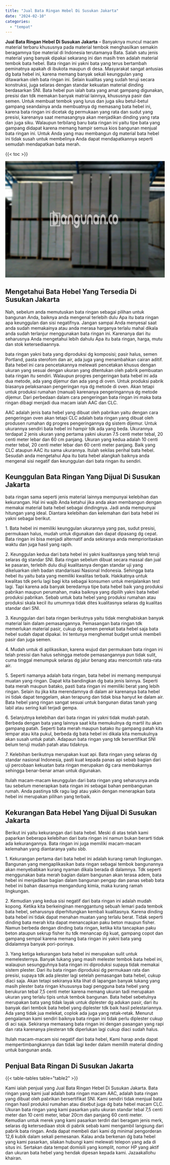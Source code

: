 ```yaml
---
title: "Jual Bata Ringan Hebel Di Susukan Jakarta"
date: "2024-02-10"
categories: 
  - "tempat"
---
```


**Jual Bata Ringan Hebel Di Susukan Jakarta** – Banyaknya muncul macam material terbaru khususnya pada material tembok menghasilkan semakin beragamnya tipe material di Indonesia terutamanya Bata. Salah satu jenis material yang banyak dipakai sekarang ini dan masih tren adalah material tembok bata hebel. Bata ringan ini yakni bata yang terus bertambah peminatnya apakah di ibukota maupun di desa. Masyarakat sangat antusias dg bata hebel ini, karena memang banyak sekali keunggulan yang ditawarkan oleh bata ringan ini. Selain kualitas yang sudah teruji secara konstruksi, juga selaras dengan standar kekuatan material dinding berdasarkan SNI. Bata hebel pun ialah bata yang amat gampang digunakan, presisi dan tdk memakan banyak matrial lainnya, khususnya pasir dan semen. Untuk membuat tembok yang lurus dan juga siku betul-betul gampang seandainya anda membuatnya dg memasang bata hebel ini, karena bata ringan ini dicetak dg permukaan yang rata dan sudut yang presisi, karenanya saat memasangnya akan menjadikan dinding yang rata dan juga siku. Walaupun terbilang baru bata ringan ini yaitu tipe bata yang gampang didapat karena memang hampir semua kios bangunan menjual bata ringan ini. Untuk Anda yang mau membangun dg material bata hebel ini tidak susah untuk membelinya Anda dapat mendapatkannya seperti semudah mendapatkan bata merah.

{{< toc >}}

![Jual Bata Ringan Hebel Di Susukan Jakarta](/images/jual-hebel-murah-18.png)

## Mengetahui Bata Hebel Yang Tersedia Di Susukan Jakarta

Nah, sebelum anda memutuskan bata ringan sebagai pilihan untuk bangunan Anda, baiknya anda mengenal terlebih dulu Apa itu bata ringan apa keunggulan dan sisi negatifnya. Jangan sampai Anda menyesal saat anda sudah memakainya atau anda merasa harganya terlalu mahal dikala anda sudah terlanjur menggunakan bata ringan ini. Karenanya dari itu seharusnya Anda mengetahui lebih dahulu Apa itu bata ringan, harga, mutu dan stok ketersediaannya.

bata ringan yakni bata yang diproduksi dg komposisi; pasir halus, semen Portland, pasta sterofom dan air, ada juga yang menambahkan cairan aditif. Bata hebel ini cara pencetakannya melewati pencetakan khusus dengan ukuran yang sesuai dengan ukuran yang ditentukan oleh pabrik pembuatan bata ringan itu sendiri. Walaupun progres pengeringan bata hebel ini ada dua metode, ada yang dijemur dan ada yang di oven. Untuk produksi pabrik biasanya pelaksanaan pengeringan nya dg metode di oven. Akan tetapi untuk produksi rumahan (manual) karenanya pengeringannya dg metode dijemur. Dari perbedaan dalam cara pengeringan bata ringan ini maka bata ringan dibagi menjadi dua macam ialah AAC dan CLC.

AAC adalah jenis bata hebel yang dibuat oleh pabrikan yaitu dengan cara pengeringan oven akan tetapi CLC adalah bata ringan yang dibuat oleh produsen rumahan dg progres pengeringannya dg sistem dijemur. Untuk ukurannya sendiri bata hebel ini hampir tdk ada yang beda. Ukurannya terdapat 2 jenis ukuran yang pertama yakni ukuran 7.5 centi meter tebal, 20 centi meter lebar dan 60 cm panjang. Ukuran yang kedua adalah 10 centi meter tebal, 20 centi meter lebar dan 60 centi meter panjang. Baik yang CLC ataupun AAC itu sama ukurannya. Itulah sekilas perihal bata hebel. Sesudah anda mengetahui Apa itu bata hebel alangkah baiknya anda mengenal sisi negatif dan keunggulan dari bata ringan itu sendiri.

## Keunggulan Bata Ringan Yang Dijual Di Susukan Jakarta

bata ringan sama seperti jenis material lainnya mempunyai kelebihan dan kekurangan. Hal ini wajib Anda ketahui jika anda akan membangun dengan memakai material bata hebel sebagai dindingnya. Jadi anda mempunyai hitungan yang ideal. Diantara kelebihan dan kelemahan dari bata hebel ini yakni sebagai berikut.

1\. Bata hebel ini memiliki keunggulan ukurannya yang pas, sudut presisi, permukaan halus, mudah untuk digunakan dan dapat dipasang dg cepat. Bata ringan ini bisa menjadi alternatif anda sekiranya anda memprioritaskan waktu dan juga hasil yang rapih.

2\. Keunggulan kedua dari bata hebel ini yakni kualitasnya yang telah teruji selaras dg standar SNI. Bata ringan sebelum dibuat secara massal dan jual ke pasaran, terlebih dulu diuji kualitasnya dengan standar uji yang dikeluarkan oleh badan standarisasi Nasional Indonesia. Sehingga bata hebel itu yaitu bata yang memiliki kwalitas terbaik. Hakikatnya untuk kwalitas tdk perlu lagi bagi kita sebagai konsumen untuk menjalankan test lagi. Tapi karena ada banyak beredarnya tipe bata hebel baik yang produksi pabrikan maupun perumahan, maka baiknya yang dipilih yakni bata hebel produksi pabrikan. Sebab untuk bata hebel yang produksi rumahan atau produksi skala kecil itu umumnya tidak dites kualitasnya selaras dg kualitas standar dari SNI.

3\. Keunggulan dari bata ringan berikutnya yaitu tidak menghabiskan banyak material lain dalam pemasangannya. Pemasangan bata ringan tdk memerlukan material pasir, cukup dg semen perekat bata hebel saja bata hebel sudah dapat dipakai. Ini tentunya menghemat budget untuk membeli pasir dan juga semen.

4\. Mudah untuk di aplikasikan, karena wujud dan permukaan bata ringan ini telah presisi dan halus sehingga metode pemasangannya pun tidak sulit, cuma tinggal menumpuk selaras dg jalur benang atau mencontoh rata-rata air.

5\. Seperti namanya adalah bata ringan, bata hebel ini memang mempunyai muatan yang ringan. Dapat kita bandingkan dg bata jenis lainnya. Seperti bata merah maupun batako, pasti bata ringan ini memiliki berat yang lebih ringan. Selain itu jika kita merendamnya di dalam air karenanya bata hebel ini tidak dapat tenggelam, akan terapung dan tidak bisa hanyut ke dalam air. Bata hebel yang ringan sangat sesuai untuk bangunan diatas tanah yang labil atau sering kali terjadi gempa.

6\. Selanjutnya kelebihan dari bata ringan ini yakni tidak mudah patah. Berbeda dengan bata yang lainnya saat kita memukulnya dg martil itu akan gampang patah. Seperti bata merah maupun batako itu gampang patah kita lempar atau kita pukul, berbeda dg bata hebel ini dikala kita memukulnya akan susah untuk patah. Adapaun bata ringan yang tdk bersertifikat SNI belum teruji mudah patah atau tidaknya.

7\. Kelebihan berikutnya merupakan kuat api. Bata ringan yang selaras dg standar nasional Indonesia, pasti kuat kepada panas api sebab bagian dari uji percobaan kekuatan bata ringan merupakan dg cara membakarnya sehingga benar-benar aman untuk digunakan.

Itulah macam-macam keunggulan dari bata ringan yang seharusnya anda tau sebelum menerapkan bata ringan ini sebagai bahan pembangunan rumah. Anda pastinya tdk ragu lagi atau yakin dengan menerapkan bata hebel ini merupakan pilihan yang terbaik.

## Kekurangan Bata Hebel Yang Dijual Di Susukan Jakarta

Berikut ini yaitu kekurangan dari bata hebel. Meski di atas telah kami paparkan beberapa kelebihan dari bata ringan ini namun bukan berarti tidak ada kekurangannya. Bata ringan ini juga memiliki macam-macam kelemahan yang diantaranya yaitu sbb.

1\. Kekurangan pertama dari bata hebel ini adalah kurang ramah lingkungan. Bangunan yang mengaplikasikan bata ringan sebagai tembok bangunannya akan menyebabkan kurang nyaman dikala berada di dalamnya. Tdk seperti menggunakan bata merah bagian dalam bangunan akan terasa adem, bata hebel ini menjadikan bagian dalam bangunan pengap dan panas sebab bata hebel ini bahan dasarnya mengandung kimia, maka kurang ramah lingkungan.

2\. Kemudian yang kedua sisi negatif dari bata ringan ini adalah mudah kopong. Ketika kita berkeinginan menggantung sebuah lemari pada tembok bata hebel, seharusnya diperhitungkan kembali kualitasnya. Karena dinding bata hebel ini tidak dapat menahan muatan yang terlalu berat. Tidak seperti dinding bata merah kita dapat menancapkan paku beton maupun fisher. Namun berbeda dengan dinding bata ringan, ketika kita tancapkan paku beton ataupun sekrup fisher itu tdk menancap dg kuat, gampang copot dan gampang sempal karena memang bata ringan ini yakni bata yang didalamnya banyak pori-porinya.

3\. Yang ketiga kekurangan bata hebel ini merupakan sulit untuk memelesternya. Banyak tukang yang masih melester tembok bata hebel ini, walaupun sesungguhnya bata ringan ini diproduksi supaya tidak memakai sistem plester. Dari itu bata ringan diproduksi dg permukaan rata dan presisi, supaya tdk ada plester lagi setelah pemasangan bata hebel, cukup diaci saja. Akan tetapi sekiranya kita lihat di lapangan banyak tukang yang masih plester bata ringan khususnya bagi pengguna bata hebel yang berukuran tebal 7,5 centi meter karena memang ukuran tadi merupakan ukuran yang terlalu tipis untuk tembok bangunan. Bata hebel sebetulnya merupakan bata yang tidak layak untuk diplester dg adukan pasir, dari itu banyak dari tembok bata hebel yang diplester tdk baik hasil pelestariannya. Ada yang tidak jua melekat, coplok ada juga yang retak-retak. Menurut pengalaman kami sendiri baiknya bata ringan ini tidak perlu diplester cukup di aci saja. Sekiranya memasang bata ringan ini dengan pasangan yang rapi dan rata karenanya plesteran tdk diperlukan lagi cukup diaci sudah halus.

Itulah macam-macam sisi negatif dari bata hebel, Kami harap anda dapat mempertimbangkannya dan tidak lagi keder dalam memilih material dinding untuk bangunan anda.

## Penjual Bata Ringan Di Susukan Jakarta

{{< table-tables table="table2" >}}

Kami ialah penjual yang Jual Bata Ringan Hebel Di Susukan Jakarta. Bata ringan yang kami jual adalah bata ringan macam AAC, adalah bata ringan yang dibuat oleh pabrikan bersertifikat SNI. Kami sendiri tidak menjual bata ringan hasil produksi rumahan atau disebut juga dg bata hebel macam CLC. Ukuran bata ringan yang kami pasarkan yaitu ukuran standar tebal 7,5 centi meter dan 10 centi meter, lebar 20cm dan panjang 60 centi meter. Kemudian untuk merek yang kami pasarkan terdiri dari beragam jenis merk, selaras dg ketersediaan stok di pabrik sebab kami mengambil langsung dari pabrik bata ringan. Anda dapat membeli dari kami dg minimal pengorderan 12,6 kubik dalam sekali pemesanan. Kalau anda berkenan dg bata hebel yang kami pasarkan, silakan hubungi kami melewati telepon yang ada di situs ini. Sertakan data tempat domisili yang komplit, nomor HP yang aktif dan ukuran bata hebel yang hendak dipesan kepada kami. Jazaakallohu khairan.
